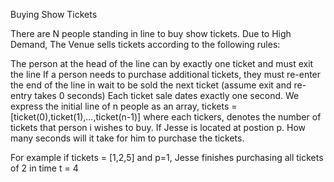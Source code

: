 Buying Show Tickets

There are N people standing in line to buy show tickets. Due to High Demand, The Venue sells tickets according to the following rules:

The person at the head of the line can by exactly one ticket and must exit the line
If a person needs to purchase additional tickets, they must re-enter the end of the line in wait to be sold the next ticket (assume exit and re-entry takes 0 seconds)
Each ticket sale dates exactly one second.
We express the initial line of n people as an array, tickets = [ticket(0),ticket(1),...,ticket(n-1)] where each tickers, denotes the number of tickets that person i wishes to buy. If Jesse is located at postion p. How many seconds will it take for him to purchase the tickets.

For example if tickets = [1,2,5] and p=1, Jesse finishes purchasing all tickets of 2 in time t = 4
